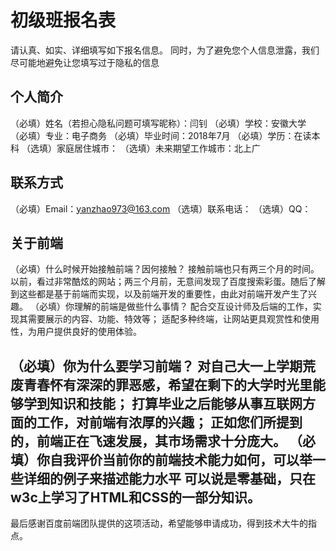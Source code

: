 # 初级班报名表

请认真、如实、详细填写如下报名信息。
同时，为了避免您个人信息泄露，我们尽可能地避免让您填写过于隐私的信息

## 个人简介

（必填）姓名（若担心隐私问题可填写昵称）：闫钊
（必填）学校：安徽大学
（必填）专业：电子商务
（必填）毕业时间：2018年7月
（必填）学历：在读本科
（选填）家庭居住城市：
（选填）未来期望工作城市：北上广

## 联系方式

（必填）Email：yanzhao973@163.com
（选填）联系电话：
（选填）QQ：

## 关于前端

（必填）什么时候开始接触前端？因何接触？
接触前端也只有两三个月的时间。以前，看过非常酷炫的网站；两三个月前，无意间发现了百度搜索彩蛋。随后了解
到这些都是基于前端而实现，以及前端开发的重要性，由此对前端开发产生了兴趣。
（必填）你理解的前端是做些什么事情？
配合交互设计师及后端的工作，实现其需要展示的内容、功能、特效等；
适配多种终端，让网站更具观赏性和使用性，为用户提供良好的使用体验。

（必填）你为什么要学习前端？
对自己大一上学期荒废青春怀有深深的罪恶感，希望在剩下的大学时光里能够学到知识和技能；
打算毕业之后能够从事互联网方面的工作，对前端有浓厚的兴趣；
正如您们所提到的，前端正在飞速发展，其市场需求十分庞大。
（必填）你自我评价当前你的前端技术能力如何，可以举一些详细的例子来描述能力水平
可以说是零基础，只在w3c上学习了HTML和CSS的一部分知识。
-------------------------------------------------------------------------------

最后感谢百度前端团队提供的这项活动，希望能够申请成功，得到技术大牛的指点。
